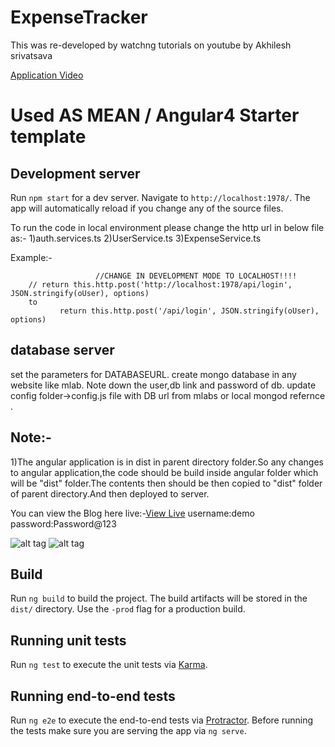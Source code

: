 # ExpenseTracker 
This was re-developed by watchng tutorials on youtube by Akhilesh srivatsava

<a href="https://www.youtube.com/watch?v=lCYMcYeGl-Q:">Application Video</a>

# Used AS MEAN / Angular4 Starter template

## Development server

Run `npm start` for a dev server. Navigate to `http://localhost:1978/`. The app will automatically reload if you change any of the source files.

To run the code in local environment please change the http url in below file as:-
1)auth.services.ts
2)UserService.ts
3)ExpenseService.ts

Example:-

                       //CHANGE IN DEVELOPMENT MODE TO LOCALHOST!!!!
        // return this.http.post('http://localhost:1978/api/login', JSON.stringify(oUser), options)
        to
               return this.http.post('/api/login', JSON.stringify(oUser), options)


## database server
set the parameters for DATABASEURL.
create mongo database in any website like mlab.
Note down the user,db link and password of db.
update config folder->config.js file with DB url from mlabs or local mongod refernce .

## Note:-
1)The angular application is in dist in parent directory folder.So any changes to angular application,the code should be build inside angular folder which will be "dist" folder.The contents then should be then copied to "dist" folder of parent directory.And then deployed to server.


You can view the Blog here live:-<a href="https://intelligent-fromage-53814.herokuapp.com/login">View Live</a>
username:demo
password:Password@123

                      
![alt tag](https://user-images.githubusercontent.com/25265882/28238217-919278cc-696c-11e7-94d7-1634b7d24d8a.png "Home Page")
![alt tag](https://user-images.githubusercontent.com/25265882/28238234-ce2a041c-696c-11e7-9a89-efc56c30012f.png "Dashboard")

## Build

Run `ng build` to build the project. The build artifacts will be stored in the `dist/` directory. Use the `-prod` flag for a production build.

## Running unit tests

Run `ng test` to execute the unit tests via [Karma](https://karma-runner.github.io).

## Running end-to-end tests

Run `ng e2e` to execute the end-to-end tests via [Protractor](http://www.protractortest.org/).
Before running the tests make sure you are serving the app via `ng serve`.




